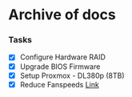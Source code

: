 # Archive of docs

### Tasks
- [x] Configure Hardware RAID
- [x] Upgrade BIOS Firmware
- [x] Setup Proxmox - DL380p (8TB)
- [x] Reduce Fanspeeds [Link](https://www.reddit.com/r/homelab/comments/sx3ldo/hp_ilo4_v277_unlocked_access_to_fan_controls/)